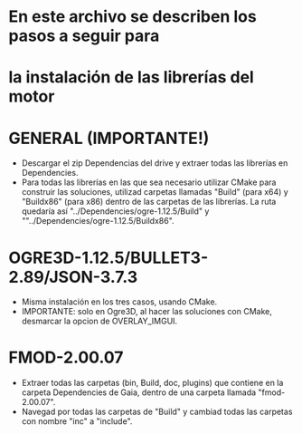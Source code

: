 # En este archivo se describen los pasos a seguir para
# la instalación de las librerías del motor


# GENERAL (IMPORTANTE!)
- Descargar el zip Dependencias del drive y extraer todas las librerías en Dependencies.
- Para todas las librerías en las que sea necesario utilizar CMake para construir las soluciones,
  utilizad carpetas llamadas "Build" (para x64) y "Buildx86" (para x86) dentro de las carpetas de las
  librerías. La ruta quedaría así "../Dependencies/ogre-1.12.5/Build" y ""../Dependencies/ogre-1.12.5/Buildx86".


# OGRE3D-1.12.5/BULLET3-2.89/JSON-3.7.3
- Misma instalación en los tres casos, usando CMake.
- IMPORTANTE: solo en Ogre3D, al hacer las soluciones con CMake, desmarcar la opcion de OVERLAY_IMGUI.


# FMOD-2.00.07
- Extraer todas las carpetas (bin, Build, doc, plugins) que contiene en la carpeta Dependencies de Gaia, dentro de una carpeta llamada "fmod-2.00.07".
- Navegad por todas las carpetas de "Build" y cambiad todas las carpetas con nombre "inc" a "include".
